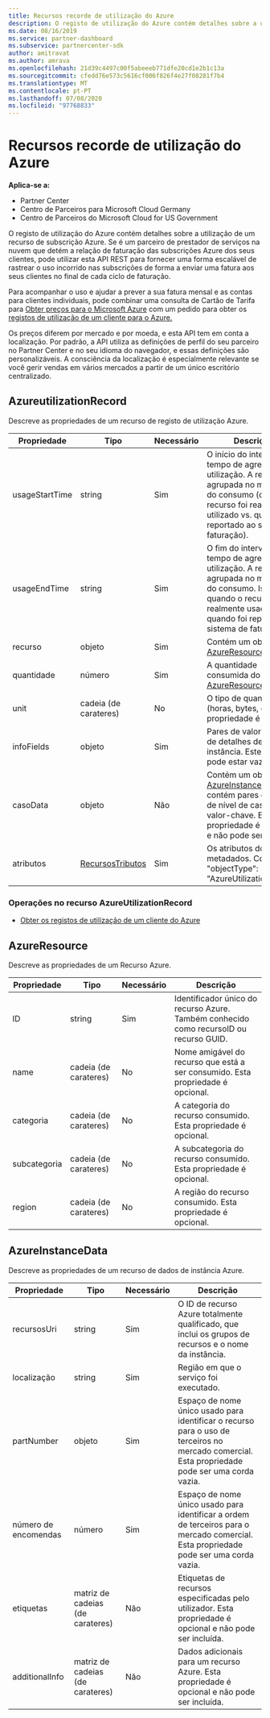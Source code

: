 ```yaml
---
title: Recursos recorde de utilização do Azure
description: O registo de utilização do Azure contém detalhes sobre a utilização de um recurso de subscrição Azure.
ms.date: 08/16/2019
ms.service: partner-dashboard
ms.subservice: partnercenter-sdk
author: amitravat
ms.author: amrava
ms.openlocfilehash: 21d39c4497c00f5abeeeb771dfe20cd1e2b1c13a
ms.sourcegitcommit: cfedd76e573c5616cf006f826f4e27f08281f7b4
ms.translationtype: MT
ms.contentlocale: pt-PT
ms.lasthandoff: 07/08/2020
ms.locfileid: "97768833"
---
```

# <a name="azure-utilization-record-resources"></a>Recursos recorde de utilização do Azure

**Aplica-se a:**

- Partner Center
- Centro de Parceiros para Microsoft Cloud Germany
- Centro de Parceiros do Microsoft Cloud for US Government

O registo de utilização do Azure contém detalhes sobre a utilização de um recurso de subscrição Azure. Se é um parceiro de prestador de serviços na nuvem que detém a relação de faturação das subscrições Azure dos seus clientes, pode utilizar esta API REST para fornecer uma forma escalável de rastrear o uso incorrido nas subscrições de forma a enviar uma fatura aos seus clientes no final de cada ciclo de faturação.

Para acompanhar o uso e ajudar a prever a sua fatura mensal e as contas para clientes individuais, pode combinar uma consulta de Cartão de Tarifa para [Obter preços para o Microsoft Azure](get-prices-for-microsoft-azure.md) com um pedido para obter os [registos de utilização de um cliente para o Azure.](get-a-customer-s-utilization-record-for-azure.md)

Os preços diferem por mercado e por moeda, e esta API tem em conta a localização. Por padrão, a API utiliza as definições de perfil do seu parceiro no Partner Center e no seu idioma do navegador, e essas definições são personalizáveis. A consciência da localização é especialmente relevante se você gerir vendas em vários mercados a partir de um único escritório centralizado.

## <a name="azureutilizationrecord"></a>AzureutilizationRecord

Descreve as propriedades de um recurso de registo de utilização Azure.

| Propriedade       | Tipo                                      | Necessário | Descrição                                                                                                                                                                             |
|----------------|-------------------------------------------|----------|-----------------------------------------------------------------------------------------------------------------------------------------------------------------------------------------|
| usageStartTime | string                                    | Sim      | O início do intervalo de tempo de agregação de utilização. A resposta é agrupada no momento do consumo (quando o recurso foi realmente utilizado vs. quando foi reportado ao sistema de faturação). |
| usageEndTime   | string                                    | Sim      | O fim do intervalo de tempo de agregação de utilização. A resposta é agrupada no momento do consumo. Isto é, quando o recurso foi realmente usado vs. quando foi reportado ao sistema de faturação.   |
| recurso       | objeto                                    | Sim      | Contém um objeto [AzureResource.](#azureresource)                                                                                                                                     |
| quantidade       | número                                    | Sim      | A quantidade consumida do [AzureResource.](#azureresource)                                                                                                                           |
| unit           | cadeia (de carateres)                                    | No       | O tipo de quantidade (horas, bytes, etc.) Esta propriedade é opcional                                                                                                                     |
| infoFields     | objeto                                    | Sim      | Pares de valor-chave de detalhes de nível de instância. Este objeto pode estar vazio.                                                                                                                    |
| casoData   | objeto                                    | Não       | Contém um objeto [AzureInstanceData](#azureinstancedata) que contém pares de dados de nível de caso de valor-chave. Esta propriedade é opcional e não pode ser incluída.                  |
| atributos     | [RecursosTributos](utility-resources.md#resourceattributes) | Sim      | Os atributos dos metadados. Contém "objectType": "AzureUtilizationRecord"                                                                                                                |

### <a name="operations-on-the-azureutilizationrecord-resource"></a>Operações no recurso AzureUtilizationRecord

- [Obter os registos de utilização de um cliente do Azure](get-a-customer-s-utilization-record-for-azure.md)

## <a name="azureresource"></a>AzureResource

Descreve as propriedades de um Recurso Azure.

| Propriedade    | Tipo   | Necessário | Descrição                                                                         |
|-------------|--------|----------|-------------------------------------------------------------------------------------|
| ID          | string | Sim      | Identificador único do recurso Azure. Também conhecido como recursoID ou recurso GUID. |
| name        | cadeia (de carateres) | No       | Nome amigável do recurso que está a ser consumido. Esta propriedade é opcional.            |
| categoria    | cadeia (de carateres) | No       | A categoria do recurso consumido. Esta propriedade é opcional.                   |
| subcategoria | cadeia (de carateres) | No       | A subcategoria do recurso consumido. Esta propriedade é opcional.               |
| region      | cadeia (de carateres) | No       | A região do recurso consumido. Esta propriedade é opcional.                     |

## <a name="azureinstancedata"></a>AzureInstanceData

Descreve as propriedades de um recurso de dados de instância Azure.

| Propriedade       | Tipo             | Necessário | Descrição                                                                                                        |
|----------------|------------------|----------|--------------------------------------------------------------------------------------------------------------------|
| recursosUri    | string           | Sim      | O ID de recurso Azure totalmente qualificado, que inclui os grupos de recursos e o nome da instância.                   |
| localização       | string           | Sim      | Região em que o serviço foi executado.                                                                               |
| partNumber     | objeto           | Sim      | Espaço de nome único usado para identificar o recurso para o uso de terceiros no mercado comercial. Esta propriedade pode ser uma corda vazia. |
| número de encomendas    | número           | Sim      | Espaço de nome único usado para identificar a ordem de terceiros para o mercado comercial. Esta propriedade pode ser uma corda vazia.          |
| etiquetas           | matriz de cadeias (de carateres) | Não       | Etiquetas de recursos especificadas pelo utilizador. Esta propriedade é opcional e não pode ser incluída.                            |
| additionalInfo | matriz de cadeias (de carateres) | Não       | Dados adicionais para um recurso Azure. Esta propriedade é opcional e não pode ser incluída.                          |